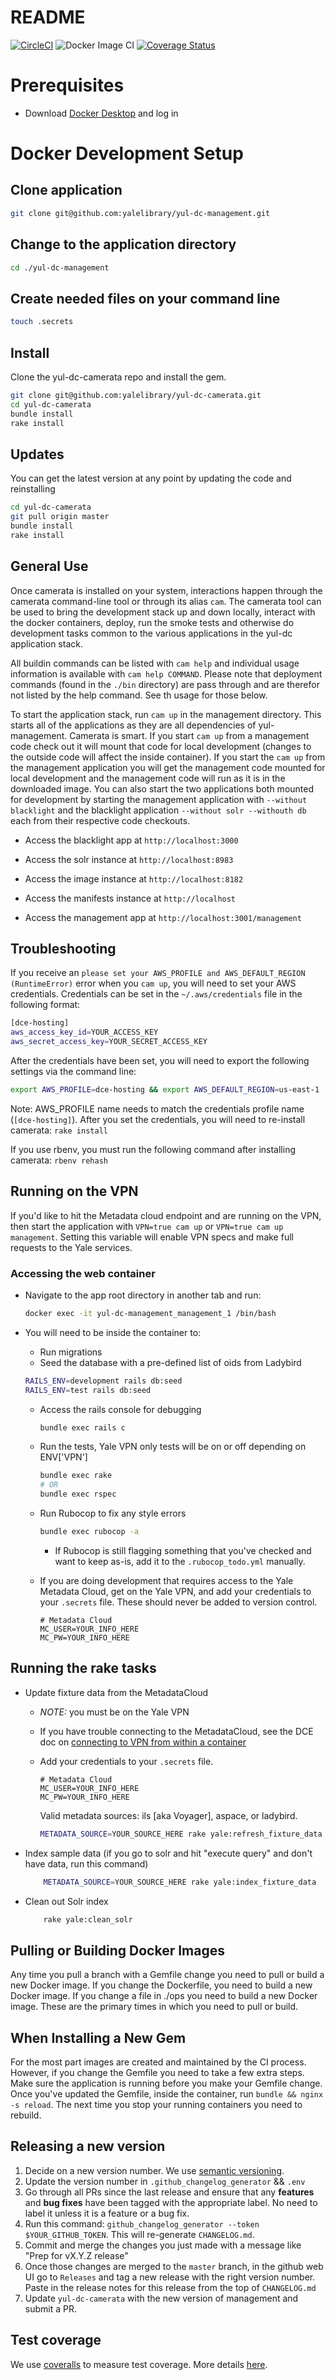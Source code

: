 # README

[![CircleCI](https://circleci.com/gh/yalelibrary/yul-dc-management/tree/master.svg?style=svg)](https://circleci.com/gh/yalelibrary/yul-dc-management/tree/master) ![Docker Image CI](https://github.com/yalelibrary/yul-dc-management/workflows/Docker%20Image%20CI/badge.svg) [![Coverage Status](https://coveralls.io/repos/github/yalelibrary/yul-dc-management/badge.svg?branch=master)](https://coveralls.io/github/yalelibrary/yul-dc-management?branch=master)

# Prerequisites

- Download [Docker Desktop](https://www.docker.com/products/docker-desktop) and log in

# Docker Development Setup

## Clone application

```bash
git clone git@github.com:yalelibrary/yul-dc-management.git
```

## Change to the application directory

```bash
cd ./yul-dc-management
```

## Create needed files on your command line

```bash
touch .secrets
```

## Install

Clone the yul-dc-camerata repo and install the gem.

```bash
git clone git@github.com:yalelibrary/yul-dc-camerata.git
cd yul-dc-camerata
bundle install
rake install
```

## Updates

You can get the latest version at any point by updating the code and reinstalling

```bash
cd yul-dc-camerata
git pull origin master
bundle install
rake install
```

## General Use

Once camerata is installed on your system, interactions happen through the
camerata command-line tool or through its alias `cam`.  The camerata tool can be
used to bring the development stack up and down locally, interact with the
docker containers, deploy, run the smoke tests and otherwise do development
tasks common to the various applications in the yul-dc application stack.

All buildin commands can be listed with `cam help` and individual usage
information is available with `cam help COMMAND`.  Please note that deployment
commands (found in the `./bin` directory) are pass through and are therefor not
listed by the help command.  See th usage for those below.

To start the application stack, run `cam up` in the management directory. This
starts all of the applications as they are all dependencies of yul-management.
Camerata is smart. If you start `cam up` from a management code check out it
will mount that code for local development (changes to the outside code will
affect the inside container). If you start the `cam up` from the management
application you will get the management code mounted for local development and
the management code will run as it is in the downloaded image. You can also start
the two applications both mounted for development by starting the management
application with `--without blacklight` and the blacklight application
`--without solr --withouth db` each from their respective code checkouts.


- Access the blacklight app at `http://localhost:3000`

- Access the solr instance at `http://localhost:8983`

- Access the image instance at `http://localhost:8182`

- Access the manifests instance at `http://localhost`

- Access the management app at `http://localhost:3001/management`

## Troubleshooting

If you receive an `please set your AWS_PROFILE and AWS_DEFAULT_REGION (RuntimeError)`
error when you `cam up`, you will need to set your AWS credentials. Credentials
can be set in the `~/.aws/credentials` file in the following format:

```bash
[dce-hosting]
aws_access_key_id=YOUR_ACCESS_KEY
aws_secret_access_key=YOUR_SECRET_ACCESS_KEY
```
After the credentials have been set, you will need to export the following settings via the command line:
```bash
export AWS_PROFILE=dce-hosting && export AWS_DEFAULT_REGION=us-east-1
```
Note: AWS_PROFILE name needs to match the credentials profile name (`[dce-hosting]`). After you set the credentials, you will need to re-install camerata: `rake install`

If you use rbenv, you must run the following command after installing camerata:
`rbenv rehash`


## Running on the VPN

If you'd like to hit the Metadata cloud endpoint and are running on the VPN,
then start the application with `VPN=true cam up` or `VPN=true cam up
management`. Setting this variable will enable VPN specs and make full requests
to the Yale services.

### Accessing the web container

- Navigate to the app root directory in another tab and run:

  ```bash
  docker exec -it yul-dc-management_management_1 /bin/bash
  ```

- You will need to be inside the container to:

  - Run migrations
  - Seed the database with a pre-defined list of oids from Ladybird

  ```bash
  RAILS_ENV=development rails db:seed
  RAILS_ENV=test rails db:seed
  ```

  - Access the rails console for debugging

    ```bash
    bundle exec rails c
    ```

  - Run the tests, Yale VPN only tests will be on or off depending on ENV['VPN']

    ```bash
    bundle exec rake 
    # OR
    bundle exec rspec
    ```

  - Run Rubocop to fix any style errors

    ```bash
    bundle exec rubocop -a
    ```

    - If Rubocop is still flagging something that you've checked and want to keep as-is, add it to the `.rubocop_todo.yml` manually.

  - If you are doing development that requires access to the Yale Metadata Cloud, get on the Yale VPN, and add your credentials to your `.secrets` file. These should never be added to version control.

    ```
    # Metadata Cloud
    MC_USER=YOUR_INFO_HERE
    MC_PW=YOUR_INFO_HERE
    ```

## Running the rake tasks

- Update fixture data from the MetadataCloud

  - _NOTE:_ you must be on the Yale VPN
  - If you have trouble connecting to the MetadataCloud, see the DCE doc on [connecting to VPN from within a container](https://curationexperts.github.io/playbook/tools/docker/containers.html)
  - Add your credentials to your `.secrets` file.

    ```
    # Metadata Cloud
    MC_USER=YOUR_INFO_HERE
    MC_PW=YOUR_INFO_HERE
    ```

    Valid metadata sources: ils [aka Voyager], aspace, or ladybird.

    ```bash
    METADATA_SOURCE=YOUR_SOURCE_HERE rake yale:refresh_fixture_data
    ```

- Index sample data (if you go to solr and hit "execute query" and don't have data, run this command)

  ```bash
      METADATA_SOURCE=YOUR_SOURCE_HERE rake yale:index_fixture_data
  ```

- Clean out Solr index

  ```bash
      rake yale:clean_solr
  ```

## Pulling or Building Docker Images

Any time you pull a branch with a Gemfile change you need to pull or build a new
Docker image. If you change the Dockerfile, you need to build a new Docker image.
If you change a file in ./ops you need to build a new Docker image. These are
the primary times in which you need to pull or build.

## When Installing a New Gem

For the most part images are created and maintained by the CI process. However,
if you change the Gemfile you need to take a few extra steps. Make sure the
application is running before you make your Gemfile change. Once you've updated
the Gemfile, inside the container, run `bundle && nginx -s reload`. The next time
you stop your running containers you need to rebuild.

## Releasing a new version

1. Decide on a new version number. We use [semantic versioning](https://semver.org/).
2. Update the version number in `.github_changelog_generator` && `.env`
3. Go through all PRs since the last release and ensure that any **features** and **bug fixes** have been tagged with the appropriate label. No need to label it unless it is a feature or a bug fix.
4. Run this command: `github_changelog_generator --token $YOUR_GITHUB_TOKEN`. This will re-generate `CHANGELOG.md`.
5. Commit and merge the changes you just made with a message like "Prep for vX.Y.Z release"
6. Once those changes are merged to the `master` branch, in the github web UI go to `Releases` and tag a new release with the right version number. Paste in the release notes for this release from the top of `CHANGELOG.md`
7. Update `yul-dc-camerata` with the new version of management and submit a PR.

## Test coverage

We use [coveralls](https://coveralls.io/github/yalelibrary/yul-dc-management) to measure test coverage. More details [here](https://github.com/yalelibrary/yul-dc-management/wiki/code-coverage).
